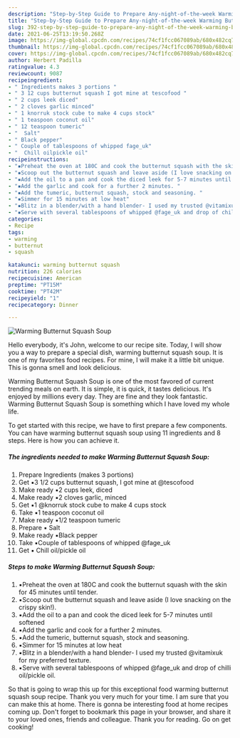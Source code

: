 ```yaml
---
description: "Step-by-Step Guide to Prepare Any-night-of-the-week Warming Butternut Squash Soup"
title: "Step-by-Step Guide to Prepare Any-night-of-the-week Warming Butternut Squash Soup"
slug: 392-step-by-step-guide-to-prepare-any-night-of-the-week-warming-butternut-squash-soup
date: 2021-06-25T13:19:50.268Z
image: https://img-global.cpcdn.com/recipes/74cf1fcc067089ab/680x482cq70/warming-butternut-squash-soup-recipe-main-photo.jpg
thumbnail: https://img-global.cpcdn.com/recipes/74cf1fcc067089ab/680x482cq70/warming-butternut-squash-soup-recipe-main-photo.jpg
cover: https://img-global.cpcdn.com/recipes/74cf1fcc067089ab/680x482cq70/warming-butternut-squash-soup-recipe-main-photo.jpg
author: Herbert Padilla
ratingvalue: 4.3
reviewcount: 9087
recipeingredient:
- " Ingredients makes 3 portions "
- " 3 12 cups butternut squash I got mine at tescofood "
- " 2 cups leek diced"
- " 2 cloves garlic minced"
- " 1 knorruk stock cube to make 4 cups stock"
- " 1 teaspoon coconut oil"
- " 12 teaspoon tumeric"
- "  Salt"
- " Black pepper"
- " Couple of tablespoons of whipped fage_uk"
- "  Chill oilpickle oil"
recipeinstructions:
- "⁣▪️Preheat the oven at 180C and cook the butternut squash with the skin for 45 minutes until tender. ⁣"
- "▪️Scoop out the butternut squash and leave aside (I love snacking on the crispy skin!). ⁣"
- "▪️Add the oil to a pan and cook the diced leek for 5-7 minutes until softened"
- "⁣▪️Add the garlic and cook for a further 2 minutes. ⁣"
- "▪️Add the tumeric, butternut squash, stock and seasoning. ⁣"
- "▪️Simmer for 15 minutes at low heat"
- "⁣▪️Blitz in a blender/with a hand blender- I used my trusted @vitamixuk for my preferred texture. ⁣"
- "▪️Serve with several tablespoons of whipped @fage_uk and drop of chilli oil/pickle oil."
categories:
- Recipe
tags:
- warming
- butternut
- squash

katakunci: warming butternut squash 
nutrition: 226 calories
recipecuisine: American
preptime: "PT15M"
cooktime: "PT42M"
recipeyield: "1"
recipecategory: Dinner

---
```



![Warming Butternut Squash Soup](https://img-global.cpcdn.com/recipes/74cf1fcc067089ab/680x482cq70/warming-butternut-squash-soup-recipe-main-photo.jpg)

Hello everybody, it's John, welcome to our recipe site. Today, I will show you a way to prepare a special dish, warming butternut squash soup. It is one of my favorites food recipes. For mine, I will make it a little bit unique. This is gonna smell and look delicious.



Warming Butternut Squash Soup is one of the most favored of current trending meals on earth. It is simple, it is quick, it tastes delicious. It's enjoyed by millions every day. They are fine and they look fantastic. Warming Butternut Squash Soup is something which I have loved my whole life.


To get started with this recipe, we have to first prepare a few components. You can have warming butternut squash soup using 11 ingredients and 8 steps. Here is how you can achieve it.

<!--inarticleads1-->

##### The ingredients needed to make Warming Butternut Squash Soup:

1. Prepare  Ingredients (makes 3 portions) ⁣
1. Get  ⁣▪️3 1/2 cups butternut squash, I got mine at @tescofood ⁣
1. Make ready  ▪️2 cups leek, diced
1. Make ready  ⁣▪️2 cloves garlic, minced
1. Get  ⁣▪️1 @knorruk stock cube to make 4 cups stock
1. Take  ⁣▪️1 teaspoon coconut oil
1. Make ready  ⁣▪️1/2 teaspoon tumeric
1. Prepare  ▪️ Salt
1. Make ready  ▪️Black pepper
1. Take  ⁣▪️Couple of tablespoons of whipped @fage_uk
1. Get  ▪️ Chill oil/pickle oil




<!--inarticleads2-->

##### Steps to make Warming Butternut Squash Soup:

1. ⁣▪️Preheat the oven at 180C and cook the butternut squash with the skin for 45 minutes until tender. ⁣
1. ▪️Scoop out the butternut squash and leave aside (I love snacking on the crispy skin!). ⁣
1. ▪️Add the oil to a pan and cook the diced leek for 5-7 minutes until softened
1. ⁣▪️Add the garlic and cook for a further 2 minutes. ⁣
1. ▪️Add the tumeric, butternut squash, stock and seasoning. ⁣
1. ▪️Simmer for 15 minutes at low heat
1. ⁣▪️Blitz in a blender/with a hand blender- I used my trusted @vitamixuk for my preferred texture. ⁣
1. ▪️Serve with several tablespoons of whipped @fage_uk and drop of chilli oil/pickle oil.




So that is going to wrap this up for this exceptional food warming butternut squash soup recipe. Thank you very much for your time. I am sure that you can make this at home. There is gonna be interesting food at home recipes coming up. Don't forget to bookmark this page in your browser, and share it to your loved ones, friends and colleague. Thank you for reading. Go on get cooking!
